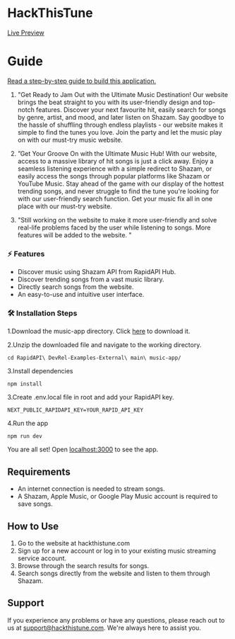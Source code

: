 # HackThisTune
[Live Preview](https://rapidapi-example-music-app.vercel.app/)

# Guide

[Read a step-by-step guide to build this application.](https://rapidapi.com/guides/build-music-app)

1. "Get Ready to Jam Out with the Ultimate Music Destination! Our website brings the beat straight to you with its user-friendly design and top-notch features. Discover your next favourite hit, easily search for songs by genre, artist, and mood, and later listen on Shazam. Say goodbye to the hassle of shuffling through endless playlists - our website makes it simple to find the tunes you love. Join the party and let the music play on with our must-try music website.

2. ”Get Your Groove On with the Ultimate Music Hub! With our website, access to a massive library of hit songs is just a click away. Enjoy a seamless listening experience with a simple redirect to Shazam, or easily access the songs through popular platforms like Shazam or YouTube Music. Stay ahead of the game with our display of the hottest trending songs, and never struggle to find the tune you're looking for with our user-friendly search function. Get your music fix all in one place with our must-try website.

3. "Still working on the website to make it more user-friendly and solve real-life problems faced by the user while listening to songs. More features will be added to the website. "
### ⚡️ Features

- Discover music using Shazam API from RapidAPI Hub.
- Discover trending songs from a vast music library.
- Directly search songs from the website.
- An easy-to-use and intuitive user interface.

### 🛠️ Installation Steps

1.Download the music-app directory. Click [here](https://download-directory.github.io/?url=https://github.com/RapidAPI/DevRel-Examples-External/tree/main/music-app) to download it.

2.Unzip the downloaded file and navigate to the working directory.
```
cd RapidAPI\ DevRel-Examples-External\ main\ music-app/
```
3.Install dependencies
```
npm install
```

3.Create .env.local file in root and add your RapidAPI key.
```
NEXT_PUBLIC_RAPIDAPI_KEY=YOUR_RAPID_API_KEY
```

4.Run the app
```
npm run dev
```

You are all set! Open [localhost:3000](http://localhost:3000/) to see the app.


## **Requirements**

- An internet connection is needed to stream songs.
- A Shazam, Apple Music, or Google Play Music account is required to save songs.

## **How to Use**

1. Go to the website at hackthistune.com
2. Sign up for a new account or log in to your existing music streaming service account.
3. Browse through the search results for songs.
4. Search songs directly from the website and listen to them through Shazam.

## **Support**

If you experience any problems or have any questions, please reach out to us at [support@hackthistune.com](mailto:support@hackthistunes.com). We're always here to assist you.
